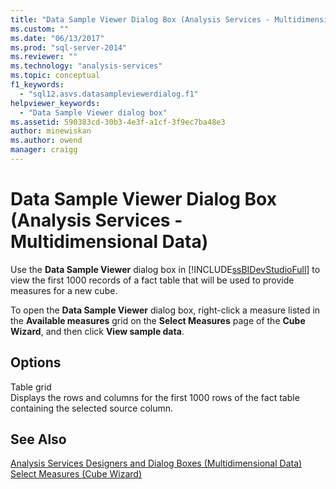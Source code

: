 ```yaml
---
title: "Data Sample Viewer Dialog Box (Analysis Services - Multidimensional Data) | Microsoft Docs"
ms.custom: ""
ms.date: "06/13/2017"
ms.prod: "sql-server-2014"
ms.reviewer: ""
ms.technology: "analysis-services"
ms.topic: conceptual
f1_keywords: 
  - "sql12.asvs.datasampleviewerdialog.f1"
helpviewer_keywords: 
  - "Data Sample Viewer dialog box"
ms.assetid: 590383cd-30b3-4e3f-a1cf-3f9ec7ba48e3
author: minewiskan
ms.author: owend
manager: craigg
---
```

# Data Sample Viewer Dialog Box (Analysis Services - Multidimensional Data)
  Use the **Data Sample Viewer** dialog box in [!INCLUDE[ssBIDevStudioFull](../includes/ssbidevstudiofull-md.md)] to view the first 1000 records of a fact table that will be used to provide measures for a new cube.  
  
 To open the **Data Sample Viewer** dialog box, right-click a measure listed in the **Available measures** grid on the **Select Measures** page of the **Cube Wizard**, and then click **View sample data**.  
  
## Options  
 Table grid  
 Displays the rows and columns for the first 1000 rows of the fact table containing the selected source column.  
  
## See Also  
 [Analysis Services Designers and Dialog Boxes &#40;Multidimensional Data&#41;](analysis-services-designers-and-dialog-boxes-multidimensional-data.md)   
 [Select Measures &#40;Cube Wizard&#41;](select-measures-cube-wizard.md)  
  
  
